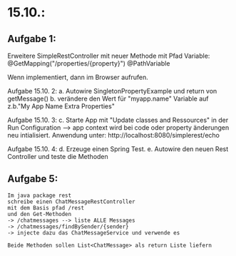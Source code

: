 
# 15.10.: 
## Aufgabe 1:
  Erweitere SimpleRestController 
  mit neuer Methode mit Pfad Variable: 
    @GetMapping("/properties/{property}")
    @PathVariable
 
  Wenn implementiert, dann im Browser aufrufen.
  
Aufgabe 15.10. 2:
    a. Autowire SingletonPropertyExample und return von getMessage()
    b. verändere den Wert für "myapp.name" Variable
       auf z.b."My App Name Extra Properties"     

Aufgabe 15.10. 3:
    c. Starte App mit "Update classes and Ressources" in der Run Configuration
       --> app context wird bei code oder property änderungen neu intialisiert.
    Anwendung unter: http://localhost:8080/simplerest/echo
    
Aufgabe 15.10. 4:
    d. Erzeuge einen Spring Test.
    e. Autowire den neuen Rest Controller und teste die Methoden
    
## Aufgabe 5:
    Im java package rest
    schreibe einen ChatMessageRestController
    mit dem Basis pfad /rest
    und den Get-Methoden
    -> /chatmessages --> liste ALLE Messages
    -> /chatmessages/findBySender/{sender}
    -> injecte dazu das ChatMessageService und verwende es
    
    Beide Methoden sollen List<ChatMessage> als return Liste liefern



